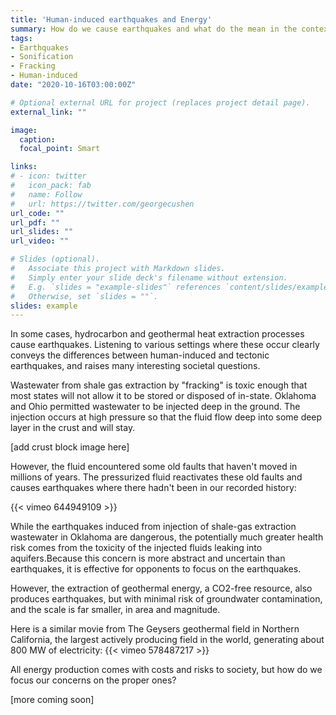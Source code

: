```yaml
---
title: 'Human-induced earthquakes and Energy'
summary: How do we cause earthquakes and what do the mean in the context of energy sources?
tags:
- Earthquakes
- Sonification
- Fracking
- Human-induced
date: "2020-10-16T03:00:00Z"

# Optional external URL for project (replaces project detail page).
external_link: ""

image:
  caption:
  focal_point: Smart

links:
# - icon: twitter
#   icon_pack: fab
#   name: Follow
#   url: https://twitter.com/georgecushen
url_code: ""
url_pdf: ""
url_slides: ""
url_video: ""

# Slides (optional).
#   Associate this project with Markdown slides.
#   Simply enter your slide deck's filename without extension.
#   E.g. `slides = "example-slides"` references `content/slides/example-slides.md`.
#   Otherwise, set `slides = ""`.
slides: example
---
```


<!-- Insert vimeo video using its id -->

In some cases, hydrocarbon and geothermal heat extraction processes cause earthquakes. Listening to various settings where these occur clearly conveys the differences between human-induced and tectonic earthquakes, and raises many interesting societal questions.

Wastewater from shale gas extraction by "fracking" is toxic enough that most states will not allow it to be stored or disposed of in-state. Oklahoma and Ohio permitted wastewater to be injected deep in the ground. The injection occurs at high pressure so that the fluid flow deep into some deep layer in the crust and will stay.

[add crust block image here]

However, the fluid encountered some old faults that haven't moved in millions of years. The pressurized fluid reactivates these old faults and causes earthquakes where there hadn't been in our recorded history:  

{{< vimeo 644949109 >}}

While the earthquakes induced from injection of shale-gas extraction wastewater in Oklahoma are dangerous, the potentially much greater health risk comes from the toxicity of the injected fluids leaking into aquifers.Because this concern is more abstract and uncertain than earthquakes, it is effective for opponents to focus on the earthquakes.

However, the extraction of geothermal energy, a CO2-free resource, also produces earthquakes, but with minimal risk of groundwater contamination, and the scale is far smaller, in area and magnitude.

Here is a similar movie from The Geysers geothermal field in Northern California, the largest actively producing field in the world, generating about 800 MW of electricity: 
{{< vimeo 578487217 >}}

All energy production comes with costs and risks to society, but how do we focus our concerns on the proper ones?

[more coming soon]
